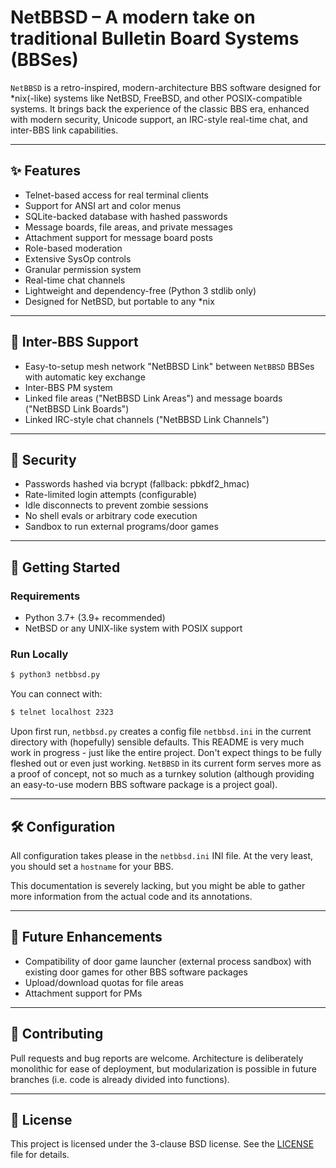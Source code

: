 # NetBBSD – A modern take on traditional Bulletin Board Systems (BBSes)

`NetBBSD` is a retro-inspired, modern-architecture BBS software designed for *nix(-like) systems like NetBSD, FreeBSD, and other POSIX-compatible systems. It brings back the experience of the classic BBS era, enhanced with modern security, Unicode support, an IRC-style real-time chat, and inter-BBS link capabilities.

---

## ✨ Features

- Telnet-based access for real terminal clients
- Support for ANSI art and color menus
- SQLite-backed database with hashed passwords
- Message boards, file areas, and private messages
- Attachment support for message board posts
- Role-based moderation
- Extensive SysOp controls
- Granular permission system
- Real-time chat channels
- Lightweight and dependency-free (Python 3 stdlib only)
- Designed for NetBSD, but portable to any *nix

---

## 📡 Inter-BBS Support

- Easy-to-setup mesh network "NetBBSD Link" between `NetBBSD` BBSes with automatic key exchange
- Inter-BBS PM system
- Linked file areas ("NetBBSD Link Areas") and message boards ("NetBBSD Link Boards")
- Linked IRC-style chat channels ("NetBBSD Link Channels")

---

## 🔐 Security

- Passwords hashed via bcrypt (fallback: pbkdf2_hmac)
- Rate-limited login attempts (configurable)
- Idle disconnects to prevent zombie sessions
- No shell evals or arbitrary code execution
- Sandbox to run external programs/door games

---

## 🚀 Getting Started

### Requirements

- Python 3.7+ (3.9+ recommended)
- NetBSD or any UNIX-like system with POSIX support

### Run Locally

```bash
$ python3 netbbsd.py
```

You can connect with:

```bash
$ telnet localhost 2323
```

Upon first run, `netbbsd.py` creates a config file `netbbsd.ini` in the current directory with (hopefully) sensible defaults.
This README is very much work in progress - just like the entire project. Don't expect things to be fully fleshed out or even just working. `NetBBSD` in its current form serves more as a proof of concept, not so much as a turnkey solution (although providing an easy-to-use modern BBS software package is a project goal).

---

## 🛠 Configuration

All configuration takes please in the `netbbsd.ini` INI file. At the very least, you should set a `hostname` for your BBS. 

This documentation is severely lacking, but you might be able to gather more information from the actual code and its annotations. 

---

## 🧩 Future Enhancements

- Compatibility of door game launcher (external process sandbox) with existing door games for other BBS software packages
- Upload/download quotas for file areas
- Attachment support for PMs

---

## 🤝 Contributing

Pull requests and bug reports are welcome. Architecture is deliberately monolithic for ease of deployment, but modularization is possible in future branches (i.e. code is already divided into functions).

---

## 📄 License

This project is licensed under the 3-clause BSD license. See the [LICENSE](LICENSE) file for details.
